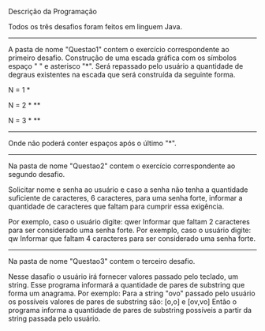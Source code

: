 Descrição da Programação

Todos os três desafios foram feitos em linguem Java.

-------------------------------------------------------
A pasta de nome "Questao1" contem o exercício correspondente ao primeiro desafio.
Construção de uma escada gráfica com os símbolos espaço " " e asterisco "*". 
Será repassado pelo usuário a quantidade de degraus existentes na escada que será construída da seguinte forma.

N = 1
*

N = 2
 *
**

N = 3
  *
 **
***

Onde não poderá conter espaços após o último "*".

-------------------------------------------------------

Na pasta de nome "Questao2" contem o exercício correspondente ao segundo desafio.

Solicitar nome e senha ao usuário e caso a senha não tenha a quantidade suficiente de caracteres, 6 caracteres, para
uma senha forte, informar a quantidade de caracteres que faltam para cumprir essa exigência.

Por exemplo, caso o usuário digite: qwer
Informar que faltam 2 caracteres para ser considerado uma senha forte.
Por exemplo, caso o usuário digite: qw
Informar que faltam 4 caracteres para ser considerado uma senha forte.

-------------------------------------------------------

Na pasta de nome "Questao3" contem o terceiro desafio.

Nesse dasafio o usuário irá fornecer valores passado pelo teclado, um string.
Esse programa informará a quantidade de pares de substring que forma um anagrama.
Por exemplo: 
Para a string "ovo" passado pelo usuário os possíveis valores de pares de substring são:
[o,o] e [ov,vo]
Então o programa informa a quantidade de pares de substring possíveis a partir da string passada pelo usuário.

